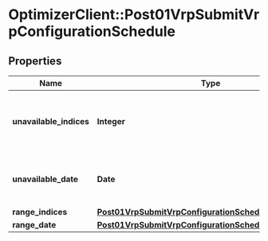 # OptimizerClient::Post01VrpSubmitVrpConfigurationSchedule

## Properties
Name | Type | Description | Notes
------------ | ------------- | ------------- | -------------
**unavailable_indices** | **Integer** | [planning] Exclude some days indices from the resolution | [optional] 
**unavailable_date** | **Date** | [planning] Exclude some days from the resolution | [optional] 
**range_indices** | [**Post01VrpSubmitVrpConfigurationScheduleRangeIndices**](Post01VrpSubmitVrpConfigurationScheduleRangeIndices.md) |  | [optional] 
**range_date** | [**Post01VrpSubmitVrpConfigurationScheduleRangeDate**](Post01VrpSubmitVrpConfigurationScheduleRangeDate.md) |  | [optional] 


